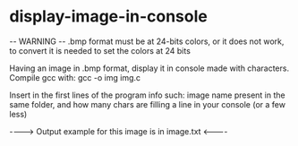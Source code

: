 # display-image-in-console
-- WARNING -- .bmp format must be at 24-bits colors, or it does not work, to convert it is needed to set the colors at 24 bits


Having an image in .bmp format, display it in console made with characters.
Compile gcc with: gcc -o img img.c

Insert in the first lines of the program info such: image name present in the same folder, and how many chars are filling a line in your console (or a few less)

----> Output example for this image is in image.txt <----

